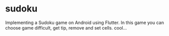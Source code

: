 # sudoku

Implementing a Sudoku game on Android using Flutter.
In this game you can choose game difficult, get tip, remove and set cells.
cool...
